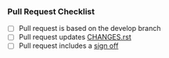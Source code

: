 ### Pull Request Checklist

<!-- Please read CONTRIBUTING.rst before submitting your pull request -->

* [ ] Pull request is based on the develop branch
* [ ] Pull request updates [CHANGES.rst](https://github.com/matrix-org/matrix-android-sdk/blob/develop/CHANGES.rst)
* [ ] Pull request includes a [sign off](https://github.com/matrix-org/synapse/blob/master/CONTRIBUTING.rst#sign-off)
